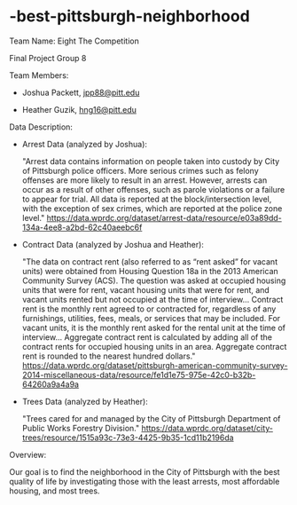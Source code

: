 # -best-pittsburgh-neighborhood
Team Name: Eight The Competition

Final Project Group 8

Team Members:
    
- Joshua Packett, jpp88@pitt.edu
    
- Heather Guzik, hng16@pitt.edu

Data Description:
- Arrest Data (analyzed by Joshua):

    "Arrest data contains information on people taken into custody by City of Pittsburgh police officers. More serious crimes such as felony offenses are more likely to result in an arrest. However, arrests can occur as a result of other offenses, such as parole violations or a failure to appear for trial. All data is reported at the block/intersection level, with the exception of sex crimes, which are reported at the police zone level."
    https://data.wprdc.org/dataset/arrest-data/resource/e03a89dd-134a-4ee8-a2bd-62c40aeebc6f
    
- Contract Data (analyzed by Joshua and Heather):
  
    "The data on contract rent (also referred to as “rent asked” for vacant units) were obtained from Housing Question 18a in the 2013 American Community Survey (ACS). The question was asked at occupied housing units that were for rent, vacant housing units that were for rent, and vacant units rented but not occupied at the time of interview... Contract rent is the monthly rent agreed to or contracted for, regardless of any furnishings, utilities, fees, meals, or services that may be included. For vacant units, it is the monthly rent asked for the rental unit at the time of interview... Aggregate contract rent is calculated by adding all of the contract rents for occupied housing units in an area. Aggregate contract rent is rounded to the nearest hundred dollars."
    https://data.wprdc.org/dataset/pittsburgh-american-community-survey-2014-miscellaneous-data/resource/fe1d1e75-975e-42c0-b32b-64260a9a4a9a

- Trees Data (analyzed by Heather):

  "Trees cared for and managed by the City of Pittsburgh Department of Public Works Forestry Division."
    https://data.wprdc.org/dataset/city-trees/resource/1515a93c-73e3-4425-9b35-1cd11b2196da

Overview:

Our goal is to find the neighborhood in the City of Pittsburgh with the best quality of life by investigating those with the least arrests, most affordable housing, and most trees.

